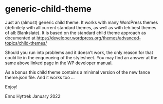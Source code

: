 # generic-child-theme
 
Just an (almost) generic child theme. It works with many WordPress themes (definitely with all current standard themes, as well as with teh best themes of all: Blankslate). It is based on the standard child theme approach as documented at https://developer.wordpress.org/themes/advanced-topics/child-themes/

Should you run into problems and it doesn't work, the only reason for that could lie in the enqueueing of the stylesheet. You may find an answer at the same above linked page in the WP developer manual.

As a bonus this child theme contains a minimal version of the new fance theme.json file. And it works too …

Enjoy!

Enno Hyttrek
January 2022
